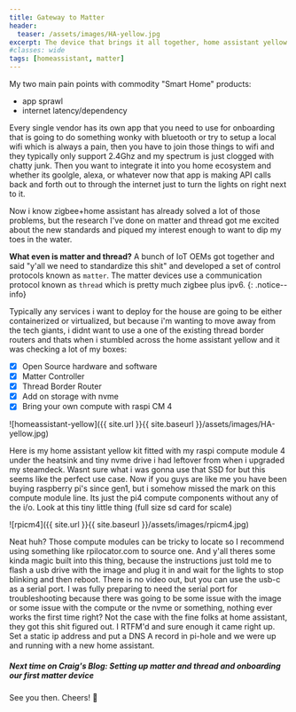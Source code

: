 ```yaml
---
title: Gateway to Matter
header:
  teaser: /assets/images/HA-yellow.jpg
excerpt: The device that brings it all together, home assistant yellow
#classes: wide
tags: [homeassistant, matter]
---
```


My two main pain points with commodity "Smart Home" products: 
- app sprawl
- internet latency/dependency

Every single vendor has its own app that you need to use for onboarding that is going to do something wonky with bluetooth or try to setup a local wifi which is always a pain, then you have to join those things to wifi and they typically only support 2.4Ghz and my spectrum is just clogged with chatty junk.  Then you want to integrate it into you home ecosystem and whether its goolgle, alexa, or whatever now that app is making API calls back and forth out to through the internet just to turn the lights on right next to it.  

Now i know zigbee+home assistant has already solved a lot of those problems, but the research I've done on matter and thread got me excited about the new standards and piqued my interest enough to want to dip my toes in the water.  

**What even is matter and thread?** A bunch of IoT OEMs got together and said "y'all we need to standardize this shit" and developed a set of control protocols known as `matter`.  The matter devices use a communication protocol known as `thread` which is pretty much zigbee plus ipv6.
{: .notice--info}

Typically any services i want to deploy for the house are going to be either containerized or virtualized, but because i'm wanting to move away from the tech giants, i didnt want to use a one of the existing thread border routers and thats when i stumbled across the home assistant yellow and it was checking a lot of my boxes: 

- [x] Open Source hardware and software
- [x] Matter Controller
- [x] Thread Border Router
- [x] Add on storage with nvme
- [x] Bring your own compute with raspi CM 4

![homeassistant-yellow]({{ site.url }}{{ site.baseurl }}/assets/images/HA-yellow.jpg)  
  

Here is my home assistant yellow kit fitted with my raspi compute module 4 under the heatsink and tiny nvme drive i had leftover from when i upgraded my steamdeck.  Wasnt sure what i was gonna use that SSD for but this seems like the perfect use case.  Now if you guys are like me you have been buying raspberry pi's since gen1, but i somehow missed the mark on this compute module line.  Its just the pi4 compute components without any of the i/o.  Look at this tiny little thing (full size sd card for scale)

![rpicm4]({{ site.url }}{{ site.baseurl }}/assets/images/rpicm4.jpg)

Neat huh? Those compute modules can be tricky to locate so I recommend using something like rpilocator.com to source one. And y'all theres some kinda magic built into this thing, because the instructions just told me to flash a usb drive with the image and plug it in and wait for the lights to stop blinking and then reboot.  There is no video out, but you can use the usb-c as a serial port.  I was fully preparing to need the serial port for troubleshooting because there was going to be some issue with the image or some issue with the compute or the nvme or something, nothing ever works the first time right?  Not the case with the fine folks at home assistant, they got this shit figured out.  I RTFM'd and sure enough it came right up.  Set a static ip address and put a DNS A record in pi-hole and we were up and running with a new home assistant.  
  
##### ***Next time on Craig's Blog***:  Setting up matter and thread and onboarding our first matter device
See you then. Cheers! 🍻

